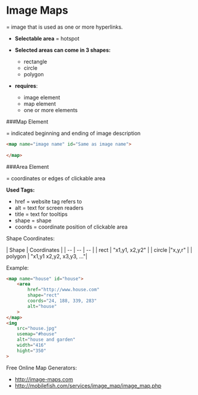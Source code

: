 # Image Maps

= image that is used as one or more hyperlinks. 

- **Selectable area**  = hotspot

- **Selected areas can come in 3 shapes:**
    - rectangle
    - circle
    - polygon
    

- **requires**: 

    - image element
    - map element
    - one or more elements
    
    
###Map Element

= indicated beginning and ending of image description

```html
<map name="image name" id="Same as image name"> 
    
</map>
```

###Area Element

= coordinates or edges of clickable area

**Used Tags:**

- href = website tag refers to
- alt = text for screen readers
- title = text for tooltips
- shape = shape
- coords = coordinate position of clickable area

Shape Coordinates: 

| Shape | Coordinates | 
| -- | -- | -- |
| rect | "x1,y1, x2,y2" |
| circle |"x,y,r" |
| polygon | "x1,y1 x2,y2, x3,y3, ..."|


Example: 

```html
<map name="house" id="house">
    <area 
        href="http://www.house.com" 
        shape="rect"
        coords="24, 188, 339, 283"
        alt="house"
    >
</map>
<img 
    src="house.jpg"
    usemap="#house"
    alt="house and garden"
    width="416"
    hight="350"
>

```

Free Online Map Generators: 

- http://image-maps.com
- http://mobilefish.com/services/image_map/image_map.php




